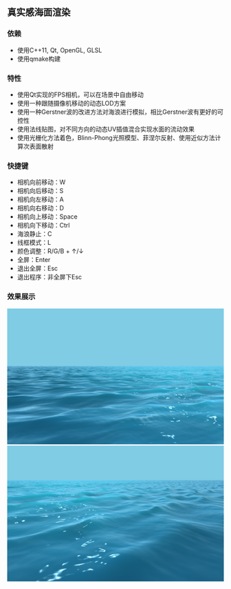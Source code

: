 ﻿## 真实感海面渲染

### 依赖
- 使用C++11, Qt, OpenGL, GLSL
- 使用qmake构建

### 特性
- 使用Qt实现的FPS相机，可以在场景中自由移动
- 使用一种跟随摄像机移动的动态LOD方案
- 使用一种Gerstner波的改进方法对海浪进行模拟，相比Gerstner波有更好的可控性
- 使用法线贴图，对不同方向的动态UV插值混合实现水面的流动效果
- 使用光栅化方法着色，Blinn-Phong光照模型、菲涅尔反射、使用近似方法计算次表面散射

### 快捷键
- 相机向前移动：W
- 相机向后移动：S
- 相机向左移动：A
- 相机向右移动：D
- 相机向上移动：Space
- 相机向下移动：Ctrl
- 海浪静止：C
- 线框模式：L
- 颜色调整：R/G/B + ↑/↓
- 全屏：Enter
- 退出全屏：Esc
- 退出程序：非全屏下Esc

### 效果展示
![](texture/output1.png)
![](texture/output2.png)
